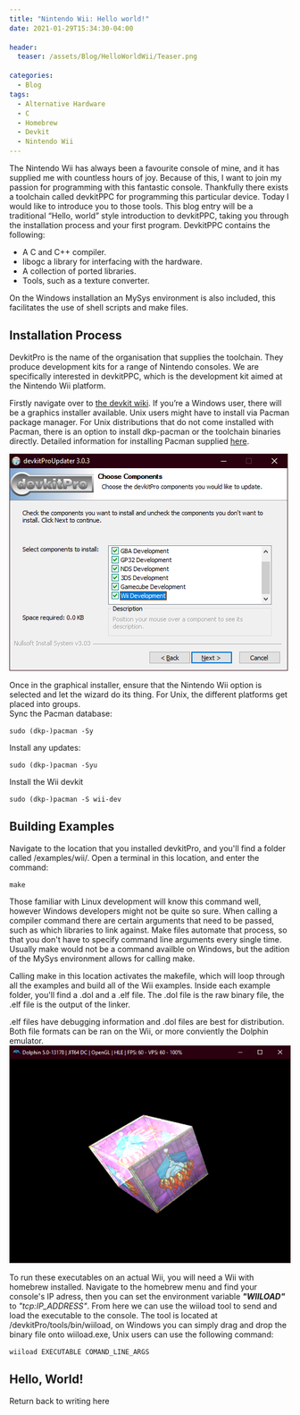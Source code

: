 ```yaml
---
title: "Nintendo Wii: Hello world!"
date: 2021-01-29T15:34:30-04:00

header:
  teaser: /assets/Blog/HelloWorldWii/Teaser.png

categories:
  - Blog
tags:
  - Alternative Hardware
  - C
  - Homebrew
  - Devkit
  - Nintendo Wii
---
```

The Nintendo Wii has always been a favourite console of mine, and it has supplied me with countless hours of joy. Because of this, I want to join my passion for programming with this fantastic console. Thankfully there exists a toolchain called devkitPPC for programming this particular device. Today I would like to introduce you to those tools. This blog entry will be a traditional “Hello, world” style introduction to devkitPPC, taking you through the installation process and your first program. DevkitPPC contains the following: 
- A C and C++ compiler.
- libogc a library for interfacing with the hardware.
- A collection of ported libraries.
- Tools, such as a texture converter.

On the Windows installation an MySys environment is also included, this facilitates the use of shell scripts and make files.

## Installation Process
DevkitPro is the name of the organisation that supplies the toolchain. They produce development kits for a range of Nintendo consoles. We are specifically interested in devkitPPC, which is the development kit aimed at the Nintendo Wii platform.

Firstly navigate over to [the devkit wiki](https://devkitpro.org/wiki/Getting_Started). If you’re a Windows user, there will be a graphics installer available. Unix users might have to install via Pacman package manager. For Unix distributions that do not come installed with Pacman, there is an option to install dkp-pacman or the toolchain binaries directly. Detailed information for installing Pacman supplied [here](https://devkitpro.org/wiki/devkitPro_pacman).

![Windows Installer](/assets/Blog/HelloWorldWii/installer.png)

Once in the graphical installer, ensure that the Nintendo Wii option is selected and let the wizard do its thing. For Unix, the different platforms get placed into groups.  
Sync the Pacman database:
```console
sudo (dkp-)pacman -Sy
```
Install any updates:
```console
sudo (dkp-)pacman -Syu
```
Install the Wii devkit 
```console
sudo (dkp-)pacman -S wii-dev
```

## Building Examples
Navigate to the location that you installed devkitPro, and you'll find a folder called /examples/wii/. Open a terminal in this location, and enter the command: 
```console
make
```
Those familiar with Linux development will know this command well, however Windows developers might not be quite so sure. When calling a compiler command there are certain arguments that need to be passed, such as which libraries to link against. Make files automate that process, so that you don't have to specify command line arguments every single time. Usually make would not be a command availble on Windows, but the adition of the MySys environment allows for calling make.  

Calling make in this location activates the makefile, which will loop through all the examples and build all of the Wii examples. Inside each example folder, you'll find a .dol and a .elf file. The .dol file is the raw binary file, the .elf file is the output of the linker.

 .elf files have debugging information and .dol files are best for distribution. Both file formats can be ran on the Wii, or more conviently the Dolphin emulator. 
![example](/assets/Blog/HelloWorldWii/Example.png)

To run these executables on an actual Wii, you will need a Wii with homebrew installed. Navigate to the homebrew menu and find your console's IP adress, then you can set the environment variable ***"WIILOAD"*** to *"tcp:IP_ADDRESS"*. From here we can use the wiiload tool to send and load the executable to the console. The tool is located at /devkitPro/tools/bin/wiiload, on Windows you can simply drag and drop the binary file onto wiiload.exe, Unix users can use the following command:
```console
wiiload EXECUTABLE COMAND_LINE_ARGS
```

## Hello, World!

Return back to writing here
